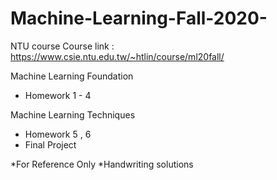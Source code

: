 # Machine-Learning-Fall-2020-
NTU course
Course link : https://www.csie.ntu.edu.tw/~htlin/course/ml20fall/

Machine Learning Foundation
 - Homework 1 - 4

Machine Learning Techniques
 - Homework 5 , 6
 - Final Project 
 
 *For Reference Only
 *Handwriting solutions
 
